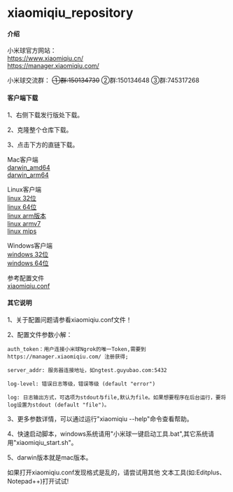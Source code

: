 # xiaomiqiu_repository

#### 介绍
小米球官方网站：
<br>
https://www.xiaomiqiu.cn/
<br>
https://manager.xiaomiqiu.com/

小米球交流群：
~~①群:150134730~~
②群:150134648
③群:745317268

#### 客户端下载

1、右侧下载发行版处下载。

2、克隆整个仓库下载。

3、点击下方的直链下载。

Mac客户端
<br>
[darwin_amd64](https://gitee.com/ciqiu/xiaomiqiu_repository/raw/master/darwin_amd64/xiaomiqiu)
<br>
[darwin_arm64](https://gitee.com/ciqiu/xiaomiqiu_repository/raw/master/darwin_arm64/xiaomiqiu)

Linux客户端
<br>
[linux 32位](https://gitee.com/ciqiu/xiaomiqiu_repository/raw/master/linux_386/xiaomiqiu)
<br>
[linux 64位](https://gitee.com/ciqiu/xiaomiqiu_repository/raw/master/linux_amd64/xiaomiqiu)
<br>
[linux arm版本](https://gitee.com/ciqiu/xiaomiqiu_repository/raw/master/linux_arm64/xiaomiqiu)
<br>
[linux armv7](https://gitee.com/ciqiu/xiaomiqiu_repository/raw/master/linux_armv7/xiaomiqiu)
<br>
[linux mips](https://gitee.com/ciqiu/xiaomiqiu_repository/raw/master/linux_mips/xiaomiqiu)
<br>

Windows客户端
<br>
[windows 32位](https://gitee.com/ciqiu/xiaomiqiu_repository/raw/master/windows_386/xiaomiqiu.exe)
<br>
[windows 64位](https://gitee.com/ciqiu/xiaomiqiu_repository/raw/master/windows_amd64/xiaomiqiu.exe)
<br>

参考配置文件
<br>
[xiaomiqiu.conf](https://gitee.com/ciqiu/xiaomiqiu_repository/raw/master/xiaomiqiu.conf)



#### 其它说明

1、关于配置问题请参看xiaomiqiu.conf文件！

2、配置文件参数小解：

	auth_token：用户连接小米球Ngrok的唯一Token,需要到https://manager.xiaomiqiu.com/ 注册获得;

	server_addr: 服务器连接地址，如ngtest.guyubao.com:5432

	log-level: 错误日志等级，错误等级 (default "error")

	log: 日志输出方式，可选项为stdout与file,默认为file。如果想要程序在后台运行，要将log设置为stdout (default "file")。

3、更多参数详情，可以通过运行"xiaomiqiu --help"命令查看帮助。

4、快速启动脚本，windows系统请用"小米球一键启动工具.bat",其它系统请用"xiaomiqiu_start.sh"。

5、darwin版本就是mac版本。

如果打开xiaomiqiu.conf发现格式是乱的，请尝试用其他
文本工具(如:Editplus、Notepad++)打开试试!
